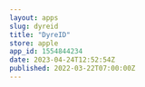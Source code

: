 ```yaml
---
layout: apps
slug: dyreid
title: "DyreID"
store: apple
app_id: 1554844234
date: 2023-04-24T12:52:54Z
published: 2022-03-22T07:00:00Z
---
```

